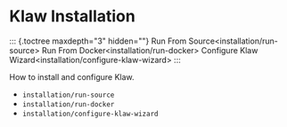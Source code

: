 # Klaw Installation

::: {.toctree maxdepth="3" hidden=""}
Run From Source\<installation/run-source\> Run From
Docker\<installation/run-docker\> Configure Klaw
Wizard\<installation/configure-klaw-wizard\>
:::

How to install and configure Klaw.

-   `installation/run-source`
-   `installation/run-docker`
-   `installation/configure-klaw-wizard`
